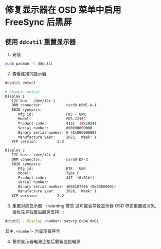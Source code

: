 # 修复显示器在 OSD 菜单中启用 FreeSync 后黑屏

## 使用 `ddcutil` 重置显示器
1. 安装
```sh
sudo pacman -S ddcutil
```

2. 查看连接的显示器
```sh
ddcutil detect

# example output
Display 1
   I2C bus:  /dev/i2c-1
   DRM connector:           card0-HDMI-A-1
   EDID synopsis:
      Mfg id:               FKS - UNK
      Model:                FKS-C215J
      Product code:         4132  (0x1024)
      Serial number:        000000000000
      Binary serial number: 0 (0x00000000)
      Manufacture year:     2022,  Week: 1
   VCP version:         2.2

Display 2
   I2C bus:  /dev/i2c-4
   DRM connector:           card0-DP-3
   EDID synopsis:
      Mfg id:               RTK - UNK
      Model:                Type_C
      Product code:         447  (0x01bf)
      Serial number:        
      Binary serial number: 1666187265 (0x63500001)
      Manufacture year:     2020,  Week: 1
   VCP version:         2.2
```

3. 重置对应显示器
::: warning 警告
这可能会导致显示器 OSD 界面重置或消失, 请优先寻找售后服务支持
:::

```sh
ddcutil --display <number> setvcp 0x04 0x01
```
其中, `<number>` 为显示器序号

4. 移除显示器电源连接后重新连接电源
